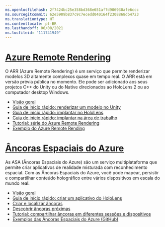 ```yaml
---
ms.openlocfilehash: 2f7424bc25e358bd368e651af7d906930afe6ccc
ms.sourcegitcommit: 62e5909b837c9c7ecedd040164f2308868db4723
ms.translationtype: HT
ms.contentlocale: pt-BR
ms.lasthandoff: 06/08/2021
ms.locfileid: "111741949"
---
```

# <a name="azure-remote-rendering"></a>[Azure Remote Rendering](#tab/arr)

O ARR (Azure Remote Rendering) é um serviço que permite renderizar modelos 3D altamente complexos quase em tempo real. O ARR está em versão prévia pública no momento. Ele pode ser adicionado aos seus projetos C++ do Unity ou do Native direcionados ao HoloLens 2 ou ao computador desktop Windows.

* [Visão geral](/azure/remote-rendering/overview/about) 
* [Guia de início rápido: renderizar um modelo no Unity](/azure/remote-rendering/quickstarts/render-model) 
* [Guia de início rápido: implantar no HoloLens](/azure/remote-rendering/quickstarts/deploy-to-hololens) 
* [Guia de início rápido: implantar na área de trabalho](/azure/remote-rendering/quickstarts/deploy-to-desktop) 
* [Tutorial: série do Azure Remote Rendering](/azure/remote-rendering/tutorials/unity/tutorial-landing) 
* [Exemplo do Azure Remote Rending](/azure/remote-rendering/samples/showcase-app)

# <a name="azure-spatial-anchors"></a>[Âncoras Espaciais do Azure](#tab/asa)

As ASA (Âncoras Espaciais do Azure) são um serviço multiplataforma que permite criar aplicativos de realidade misturada com reconhecimento espacial. Com as Âncoras Espaciais do Azure, você pode mapear, persistir e compartilhar conteúdo holográfico entre vários dispositivos em escala do mundo real.

* [Visão geral](/azure/spatial-anchors/overview) 
* [Guia de início rápido: criar um aplicativo do HoloLens](/azure/spatial-anchors/quickstarts/get-started-unity-hololens) 
* [Criar e localizar âncoras](/azure/spatial-anchors/how-tos/create-locate-anchors-unity) 
* [Descobrir âncoras próximas](/azure/spatial-anchors/how-tos/set-up-coarse-reloc-unity)
* [Tutorial: compartilhar âncoras em diferentes sessões e dispositivos](/azure/spatial-anchors/tutorials/tutorial-share-anchors-across-devices?tabs=VS%2cAndroid)  
* [Exemplos das Âncoras Espaciais do Azure (GitHub)](https://github.com/Azure/azure-spatial-anchors-samples) 